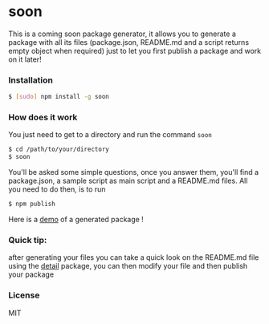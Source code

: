 # soon
This is a coming soon package generator, it allows you to generate a package with all its files (package.json, README.md and a script returns empty object when required) just to let you first publish a package and work on it later!

### Installation
```bash
$ [sudo] npm install -g soon
```
### How does it work

You just need to get to a directory and run the command `soon`

```bash
$ cd /path/to/your/directory
$ soon
```

You'll be asked some simple questions, once you answer them, you'll find a package.json, a sample script as main script and a README.md files. All you need to do then, is to run 

```bash
$ npm publish
```

Here is a [demo](https://www.npmjs.com/package/soon-example) of a generated package !


### Quick tip:

after generating your files you can take a quick look on the README.md file using the [detail](https://www.npmjs.com/package/detail) package, you can then modify your file and then publish your package

### License
MIT
